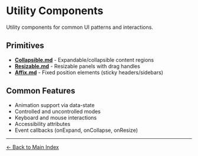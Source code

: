 # Utility Components

Utility components for common UI patterns and interactions.

## Primitives

- **[Collapsible.md](./Collapsible.md)** - Expandable/collapsible content regions
- **[Resizable.md](./Resizable.md)** - Resizable panels with drag handles
- **[Affix.md](./Affix.md)** - Fixed position elements (sticky headers/sidebars)

## Common Features

- Animation support via data-state
- Controlled and uncontrolled modes
- Keyboard and mouse interactions
- Accessibility attributes
- Event callbacks (onExpand, onCollapse, onResize)

---

[← Back to Main Index](../README.md)
